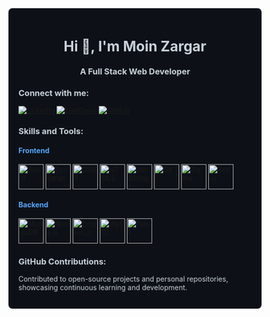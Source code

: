 <!-- Dark Mode Background -->
<div style="background-color: #0d1117; padding: 20px; border-radius: 8px;">

  <!-- Header -->
  <h1 align="center" style="color: #c9d1d9;">Hi 👋, I'm Moin Zargar</h1>
  <h3 align="center" style="color: #c9d1d9;">A Full Stack Web Developer</h3>

  <!-- Connect with me -->
  <h3 align="left" style="color: #c9d1d9;">Connect with me:</h3>
  <p align="left">
    <a href="https://www.linkedin.com/in/moin-zargar/" target="_blank"><img src="https://img.shields.io/badge/LinkedIn-0077B5?style=for-the-badge&logo=linkedin&logoColor=white" alt="LinkedIn"></a>
    <a href="https://www.leetcode.com/moin_zargar" target="_blank"><img src="https://img.shields.io/badge/LeetCode-FFA116?style=for-the-badge&logo=leetcode&logoColor=black" alt="LeetCode"></a>
    <a href="https://github.com/moinzargar" target="_blank"><img src="https://img.shields.io/badge/GitHub-181717?style=for-the-badge&logo=github&logoColor=white" alt="GitHub"></a>
  </p>

  <!-- Skills and Tools -->
  <h3 align="left" style="color: #c9d1d9;">Skills and Tools:</h3>
  
  <!-- Frontend Section -->
  <h4 align="left" style="color: #58a6ff;">Frontend</h4>
  <p align="left">
    <a href="https://reactjs.org/" target="_blank"><img src="https://profilinator.rishav.dev/skills-assets/react-original-wordmark.svg" alt="React" height="50" /></a>
    <a href="https://getbootstrap.com/docs/3.4/javascript/" target="_blank"><img src="https://profilinator.rishav.dev/skills-assets/bootstrap-plain.svg" alt="Bootstrap" height="50" /></a>
    <a href="https://www.w3schools.com/css/" target="_blank"><img src="https://profilinator.rishav.dev/skills-assets/css3-original-wordmark.svg" alt="CSS3" height="50" /></a>
    <a href="https://en.wikipedia.org/wiki/HTML5" target="_blank"><img src="https://profilinator.rishav.dev/skills-assets/html5-original-wordmark.svg" alt="HTML5" height="50" /></a>
    <a href="https://www.javascript.com/" target="_blank"><img src="https://profilinator.rishav.dev/skills-assets/javascript-original.svg" alt="JavaScript" height="50" /></a>
    <a href="https://github.com/" target="_blank"><img src="https://profilinator.rishav.dev/skills-assets/git-scm-icon.svg" alt="Git" height="50" /></a>
    <a href="https://www.figma.com/" target="_blank"><img src="https://profilinator.rishav.dev/skills-assets/figma-icon.svg" alt="Figma" height="50" /></a>
    <a href="https://redux.js.org/" target="_blank"><img src="https://profilinator.rishav.dev/skills-assets/redux-original.svg" alt="Redux" height="50" /></a>
  </p>
  
  <!-- Backend Section -->
  <h4 align="left" style="color: #58a6ff;">Backend</h4>
  <p align="left">
    <a href="https://www.mongodb.com/" target="_blank"><img src="https://profilinator.rishav.dev/skills-assets/mongodb-original-wordmark.svg" alt="MongoDB" height="50" /></a>
    <a href="https://nodejs.org/" target="_blank"><img src="https://profilinator.rishav.dev/skills-assets/nodejs-original-wordmark.svg" alt="Node.js" height="50" /></a>
    <a href="https://expressjs.com/" target="_blank"><img src="https://profilinator.rishav.dev/skills-assets/express-original-wordmark.svg" alt="Express.js" height="50" /></a>
    <a href="https://www.mysql.com/" target="_blank"><img src="https://profilinator.rishav.dev/skills-assets/mysql-original-wordmark.svg" alt="MySQL" height="50" /></a>
    <a href="https://flask.palletsprojects.com/" target="_blank"><img src="https://profilinator.rishav.dev/skills-assets/flask.png" alt="Flask" height="50" /></a>
  </p>
  
  <!-- GitHub Contributions -->
  <h3 align="left" style="color: #c9d1d9;">GitHub Contributions:</h3>
  <p align="left" style="color: #c9d1d9;">
    Contributed to open-source projects and personal repositories, showcasing continuous learning and development.
  </p>

</div>
